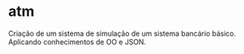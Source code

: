 # atm
Criação de um sistema de simulação de um sistema bancário básico. Aplicando conhecimentos de OO e JSON.
